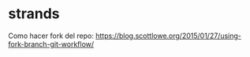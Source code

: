 # strands

Como hacer fork del repo:
https://blog.scottlowe.org/2015/01/27/using-fork-branch-git-workflow/

